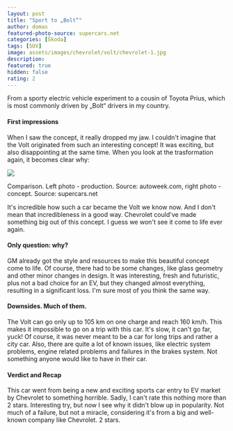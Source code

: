 ```yaml
---
layout: post
title: "Sport to „Bolt“"
author: domas
featured-photo-source: supercars.net
categories: [Škoda]
tags: [SUV]
image: assets/images/chevrolet/volt/chevrolet-1.jpg
description:
featured: true
hidden: false
rating: 2
---
```


From a sporty electric vehicle experiment to a cousin of Toyota Prius, which is most commonly driven by „Bolt“ drivers in my country.

#### First impressions

When I saw the concept, it really dropped my jaw. I couldn't imagine that the Volt originated from such an interesting concept! It was exciting, but 
also disappointing at the same time. When you look at the trasformation again, it becomes clear why:

<div class="photo-credit">
    <img src="{{ site.baseurl }}/assets/images/chevrolet/volt/chevrolet-2.jpg" class="featured-image img-fluid">
    <p>Comparison. Left photo - production. Source: autoweek.com, right photo - concept. Source: supercars.net</p>
</div>

It's incredible how such a car became the Volt we know now. And I don't mean that incredibleness in a good way. Chevrolet could've made something big out of this concept. I guess we won't see it come to life ever again.

#### Only question: why?

GM already got the style and resources to make this beautiful concept come to life. Of course, there had to be some changes, like glass geometry and other minor changes in design. It was interesting, fresh and futuristic, plus not a bad choice for an EV, but they changed almost everything, resulting in a significant loss. I'm sure most of you think the same way.

#### Downsides. Much of them.

The Volt can go only up to 105 km on one charge and reach 160 km/h. This makes it impossible to go on a trip with this car. It's slow, it can't go far, yuck! Of course, it was never meant to be a car for long trips and rather a city car. Also, there are quite a lot of known issues, like electric system problems, engine related problems and failures in the brakes system. Not something anyone would like to have in their car.

<!-- #### Car specs

| Concept | Production
| :-----: |
|         |
|         | -->

#### Verdict and Recap

This car went from being a new and exciting sports car entry to EV market by Chevrolet to something horrible. Sadly, I can't rate this nothing more than 2 stars. Interesting try, but now I see why it didn't blow up in popularity. Not much of a failure, but not a miracle, considering it's from a big and well-known company like Chevrolet. 2 stars.
